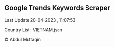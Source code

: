 

## Google Trends Keywords Scraper 
 
Last Update 20-04-2023 , 11:07:53

Country List :
VIETNAM.json



© Abdul Muttaqin 

